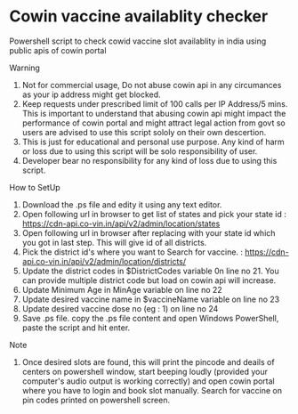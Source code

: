  # Cowin vaccine availablity checker
 Powershell script to check cowid vaccine slot availablity in india using public apis of cowin portal

 Warning
 1. Not for commercial usage, Do not abuse cowin api in any circumances as your ip address might get blocked.
 2. Keep requests under prescribed limit of 100 calls per IP Address/5 mins. This is important to understand that abusing cowin api might impact the performance of cowin portal 
    and might attract legal action from govt so  users are advised to use this script sololy on their own descertion.
 3. This is just for educational and personal use purpose. Any kind of harm or loss due to using this script will be solo responsibility of user.
 4. Developer bear no responsibility for any kind of loss due to using this script.

 How to SetUp
 1. Download the .ps file and edity it using any text editor.
 2. Open following url in browser to get list of states and pick your state id : https://cdn-api.co-vin.in/api/v2/admin/location/states
 3. Open following url in browser  after replacing <stateid> with your state id which you got in last step. This will give id of all districts. 
 4. Pick the district id's where you want to  Search for vaccine. : https://cdn-api.co-vin.in/api/v2/admin/location/districts/<stateid>
 5. Update the district codes in $DistrictCodes variable 0n line no 21. You can provide multiple district code but load on cowin api will increase.
 6. Update Minimum Age in MinAge variable on line no 22
 7. Update desired vaccine name in $vaccineName variable on line no 23
 8. Update desired vaccine dose no (eg : 1) on line no 24
 9. Save .ps file. copy the .ps file content and open Windows PowerShell, paste the script and hit enter. 

 Note
 1. Once desired slots are found, this will print the pincode and deails of centers on powershell window, start beeping loudly (provided your computer's audio output is working correctly) and open cowin portal where you have to login and book slot manually. Search for vaccine on pin codes printed on powershell screen.
